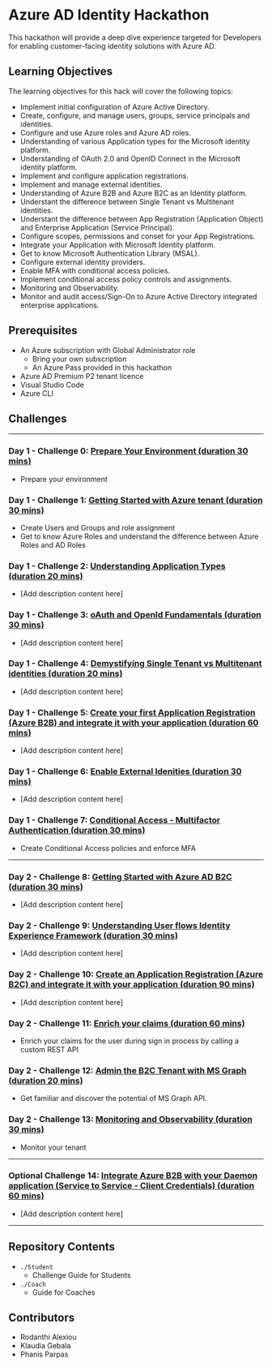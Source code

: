# Azure AD Identity Hackathon

This hackathon will provide a deep dive experience targeted for Developers for enabling customer-facing identity solutions with Azure AD.

## Learning Objectives

The learning objectives for this hack will cover the following topics:

- Implement initial configuration of Azure Active Directory.
- Create, configure, and manage users, groups, service principals and identities.
- Configure and use Azure roles and Azure AD roles.
- Understanding of various Application types for the Microsoft identity platform.
- Understanding of OAuth 2.0 and OpenID Connect in the Microsoft identity platform.
- Implement and configure application registrations.
- Implement and manage external identities.
- Understanding of Azure B2B and Azure B2C as an Identity platform.
- Understant the difference between Single Tenant vs Multitenant identities.
- Understant the difference between App Registration (Application Object) and Enterprise Application (Service Principal).
- Configure scopes, permissions and conset for your App Registrations.
- Integrate your Application with Microsoft Identity platform.
- Get to know Microsoft Authentication Library (MSAL).
- Configure external identity providers.
- Enable MFA with conditional access policies.
- Implement conditional access policy controls and assignments.
- Monitoring and Observability.
- Monitor and audit access/Sign-On to Azure Active Directory integrated enterprise applications.

## Prerequisites

- An Azure subscription with Global Administrator role
  - Bring your own subscription
  - An Azure Pass provided in this hackathon
- Azure AD Premium P2 tenant licence
- Visual Studio Code
- Azure CLI

## Challenges

---

### Day 1 - Challenge 0: **[Prepare Your Environment (duration 30 mins)](Student/Challenge_00.md)**

- Prepare your environment

### Day 1 - Challenge 1: **[Getting Started with Azure tenant (duration 30 mins)](Student/Challenge_01.md)**

- Create Users and Groups and role assignment
- Get to know Azure Roles and understand the difference between Azure Roles and AD Roles

### Day 1 - Challenge 2: **[Understanding Application Types (duration 20 mins)](Student/Challenge_02.md)**

- [Add description content here]

### Day 1 - Challenge 3: **[oAuth and OpenId Fundamentals (duration 30 mins)](Student/Challenge_03.md)**

- [Add description content here]

### Day 1 - Challenge 4: **[Demystifying Single Tenant vs Multitenant identities (duration 20 mins)](Student/Challenge_04.md)**

- [Add description content here]

### Day 1 - Challenge 5: **[Create your first Application Registration (Azure B2B) and integrate it with your application (duration 60 mins)](Student/Challenge_05.md)**

- [Add description content here]

### Day 1 - Challenge 6: **[Enable External Idenities (duration 30 mins)](Student/Challenge_06.md)**

- [Add description content here]

### Day 1 - Challenge 7: **[Conditional Access - Multifactor Authentication (duration 30 mins)](Student/Challenge_07.md)**

- Create Conditional Access policies and enforce MFA

---

### Day 2 - Challenge 8: **[Getting Started with Azure AD B2C (duration 30 mins)](Student/Challenge_08.md)**

- [Add description content here]

### Day 2 - Challenge 9: **[Understanding User flows Identity Experience Framework (duration 30 mins)](Student/Challenge_09.md)**

- [Add description content here]

### Day 2 - Challenge 10: **[Create an Application Registration (Azure B2C) and integrate it with your application (duration 90 mins)](Student/Challenge_10.md)**

- [Add description content here]

### Day 2 - Challenge 11: **[Enrich your claims (duration 60 mins)](Student/Challenge_11.md)**

- Enrich your claims for the user during sign in process by calling a custom REST API

### Day 2 - Challenge 12: **[Admin the B2C Tenant with MS Graph (duration 20 mins)](Student/Challenge_12.md)**

- Get familiar and discover the potential of MS Graph API.

### Day 2 - Challenge 13: **[Monitoring and Observability (duration 30 mins)](Student/Challenge_13.md)**

- Monitor your tenant

---

### Optional  Challenge 14: **[Integrate Azure B2B with your Daemon application (Service to Service - Client Credentials)  (duration 60 mins)](Student/Challenge_14.md)**

- [Add description content here]

---

## Repository Contents

- `./Student`
  - Challenge Guide for Students
- `./Coach`
  - Guide for Coaches

## Contributors

- Rodanthi Alexiou
- Klaudia Gebala
- Phanis Parpas
